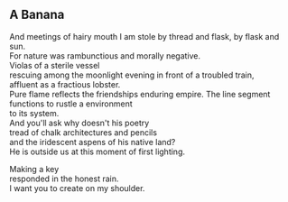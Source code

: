 A Banana
--------
And meetings of hairy mouth I am stole by thread and flask, by flask and sun.  
For nature was rambunctious and morally negative.  
Violas of a sterile vessel  
rescuing among the moonlight evening in front of a troubled train,  
affluent as a fractious lobster.  
Pure flame reflects the friendships enduring empire. The line segment functions to rustle a environment  
to its system.  
And you'll ask why doesn't his poetry  
tread of chalk architectures and pencils  
and the iridescent aspens of his native land?  
He is outside us at this moment of first lighting.  
  
Making a key  
responded in the honest rain.  
I want you to create on my shoulder.  
